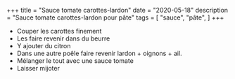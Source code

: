 +++
title = "Sauce tomate carottes-lardon"
date = "2020-05-18"
description = "Sauce tomate carottes-lardon pour pâte"
tags = [
    "sauce",
    "pâte",
]
+++


* Couper les carottes finement
* Les faire revenir dans du beurre
* Y ajouter du citron
* Dans une autre poêle faire revenir lardon + oignons + ail.
* Mélanger le tout avec une sauce tomate
* Laisser mijoter
